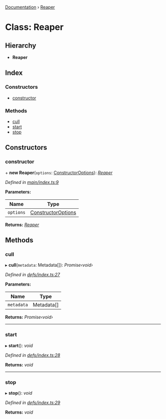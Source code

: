 [Documentation](../README.md) › [Reaper](reaper.md)

# Class: Reaper

## Hierarchy

* **Reaper**

## Index

### Constructors

* [constructor](reaper.md#constructor)

### Methods

* [cull](reaper.md#cull)
* [start](reaper.md#start)
* [stop](reaper.md#stop)

## Constructors

###  constructor

\+ **new Reaper**(`options`: [ConstructorOptions](../interfaces/constructoroptions.md)): *[Reaper](reaper.md)*

*Defined in [main/index.ts:9](https://github.com/badbatch/cachemap/blob/40e3bea/packages/reaper/src/main/index.ts#L9)*

**Parameters:**

Name | Type |
------ | ------ |
`options` | [ConstructorOptions](../interfaces/constructoroptions.md) |

**Returns:** *[Reaper](reaper.md)*

## Methods

###  cull

▸ **cull**(`metadata`: Metadata[]): *Promise‹void›*

*Defined in [defs/index.ts:27](https://github.com/badbatch/cachemap/blob/40e3bea/packages/reaper/src/defs/index.ts#L27)*

**Parameters:**

Name | Type |
------ | ------ |
`metadata` | Metadata[] |

**Returns:** *Promise‹void›*

___

###  start

▸ **start**(): *void*

*Defined in [defs/index.ts:28](https://github.com/badbatch/cachemap/blob/40e3bea/packages/reaper/src/defs/index.ts#L28)*

**Returns:** *void*

___

###  stop

▸ **stop**(): *void*

*Defined in [defs/index.ts:29](https://github.com/badbatch/cachemap/blob/40e3bea/packages/reaper/src/defs/index.ts#L29)*

**Returns:** *void*
